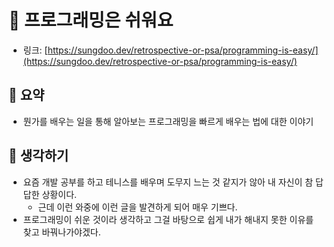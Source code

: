 # 🏀 프로그래밍은 쉬워요

- 링크: [https://sungdoo.dev/retrospective-or-psa/programming-is-easy/](https://sungdoo.dev/retrospective-or-psa/programming-is-easy/)

## 📝 요약 
- 뭔가를 배우는 일을 통해 알아보는 프로그래밍을 빠르게 배우는 법에 대한 이야기   

## 🤔 생각하기  
- 요즘 개발 공부를 하고 테니스를 배우며 도무지 느는 것 같지가 않아 내 자신이 참 답답한 상황이다.  
  - 근데 이런 와중에 이런 글을 발견하게 되어 매우 기쁘다.  
- 프로그래밍이 쉬운 것이라 생각하고 그걸 바탕으로 쉽게 내가 해내지 못한 이유를 찾고 바꿔나가야겠다.  